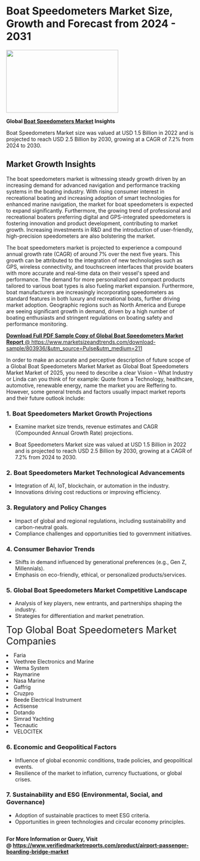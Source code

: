 <H1>Boat Speedometers Market Size, Growth and Forecast from 2024 - 2031</H1><img class="aligncenter size-medium wp-image-584254" src="https://thirdeyenews.in/wp-content/uploads/2024/09/Global-Market-Research-300x168.jpeg" alt="" width="300" height="168" /><p><strong>Global&nbsp;<a href="https://www.marketsizeandtrends.com/download-sample/803936/&amp;utm_source=Pulse&amp;utm_medium=211">Boat Speedometers Market</a> Insights</strong></p><p>Boat Speedometers Market size was valued at USD 1.5 Billion in 2022 and is projected to reach USD 2.5 Billion by 2030, growing at a CAGR of 7.2% from 2024 to 2030.</p><p><h2>Market Growth Insights</h2> <p>The boat speedometers market is witnessing steady growth driven by an increasing demand for advanced navigation and performance tracking systems in the boating industry. With rising consumer interest in recreational boating and increasing adoption of smart technologies for enhanced marine navigation, the market for boat speedometers is expected to expand significantly. Furthermore, the growing trend of professional and recreational boaters preferring digital and GPS-integrated speedometers is fostering innovation and product development, contributing to market growth. Increasing investments in R&D and the introduction of user-friendly, high-precision speedometers are also bolstering the market.</p> <p><a href="#"></a></p> <p>The boat speedometers market is projected to experience a compound annual growth rate (CAGR) of around 7% over the next five years. This growth can be attributed to the integration of new technologies such as GPS, wireless connectivity, and touchscreen interfaces that provide boaters with more accurate and real-time data on their vessel's speed and performance. The demand for more personalized and compact products tailored to various boat types is also fueling market expansion. Furthermore, boat manufacturers are increasingly incorporating speedometers as standard features in both luxury and recreational boats, further driving market adoption. Geographic regions such as North America and Europe are seeing significant growth in demand, driven by a high number of boating enthusiasts and stringent regulations on boating safety and performance monitoring. <p><a href="#"></p><p><span class=""><strong>Download Full PDF Sample Copy of Global Boat Speedometers Market Report</strong> @ <a href="https://www.marketsizeandtrends.com/download-sample/803936/&amp;utm_source=Pulse&amp;utm_medium=211" target="_blank">https://www.marketsizeandtrends.com/download-sample/803936/&amp;utm_source=Pulse&amp;utm_medium=211</a></span></p><p>In order to make an accurate and perceptive description of future scope of a Global&nbsp;Boat Speedometers Market Market as Global&nbsp;Boat Speedometers Market Market of 2025, you need to describe a clear Vision &ndash; What Industry or Linda can you think of for example: Quote from a Technology, healthcare, automotive, renewable energy, name the market you are Reffering to. However, some general trends and factors usually impact market reports and their future outlook include:</p><h3>1.&nbsp;<strong>Boat Speedometers Market Growth Projections</strong></h3><ul><li>Examine market size trends, revenue estimates and CAGR (Compounded Annual Growth Rate) projections.</li><li><p>Boat Speedometers Market size was valued at USD 1.5 Billion in 2022 and is projected to reach USD 2.5 Billion by 2030, growing at a CAGR of 7.2% from 2024 to 2030.</p></li></ul><h3>2.&nbsp;<strong>Boat Speedometers Market Technological Advancements</strong></h3><ul><li>Integration of AI, IoT, blockchain, or automation in the industry.</li><li>Innovations driving cost reductions or improving efficiency.</li></ul><h3>3.&nbsp;<strong>Regulatory and Policy Changes</strong></h3><ul><li>Impact of global and regional regulations, including sustainability and carbon-neutral goals.</li><li>Compliance challenges and opportunities tied to government initiatives.</li></ul><h3>4.&nbsp;<strong>Consumer Behavior Trends</strong></h3><ul><li>Shifts in demand influenced by generational preferences (e.g., Gen Z, Millennials).</li><li>Emphasis on eco-friendly, ethical, or personalized products/services.</li></ul><h3>5.&nbsp;<strong>Global Boat Speedometers Market Competitive Landscape</strong></h3><ul><li>Analysis of key players, new entrants, and partnerships shaping the industry.</li><li>Strategies for differentiation and market penetration.</li></ul><p data-pm-slice="1 1 []"><span style="color: inherit; font-family: inherit; font-size: 25px;">Top Global Boat Speedometers Market Companies</span></p><div class="" data-test-id=""><p><li>Faria</li><li> Veethree Electronics and Marine</li><li> Wema System</li><li> Raymarine</li><li> Nasa Marine</li><li> Gaffrig</li><li> Cruzpro</li><li> Beede Electrical Instrument</li><li> Actisense</li><li> Dotando</li><li> Simrad Yachting</li><li> Tecnautic</li><li> VELOCITEK</li></p></div><h3>6.&nbsp;<strong>Economic and Geopolitical Factors</strong></h3><ul><li>Influence of global economic conditions, trade policies, and geopolitical events.</li><li>Resilience of the market to inflation, currency fluctuations, or global crises.</li></ul><h3>7.&nbsp;<strong>Sustainability and ESG (Environmental, Social, and Governance)</strong></h3><ul><li>Adoption of sustainable practices to meet ESG criteria.</li><li>Opportunities in green technologies and circular economy principles.</li></ul><h2><strong style="font-size: 14px;">For More Information or Query, Visit @&nbsp;</strong><a style="background-color: #ffffff; font-size: 14px;" href="https://www.marketsizeandtrends.com/report/boat-speedometers-market/" target="_blank">https://www.verifiedmarketreports.com/product/airport-passenger-boarding-bridge-market</a></h2>
